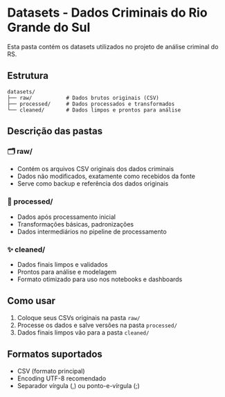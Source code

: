 # Datasets - Dados Criminais do Rio Grande do Sul

Esta pasta contém os datasets utilizados no projeto de análise criminal do RS.

## Estrutura

```
datasets/
├── raw/           # Dados brutos originais (CSV)
├── processed/     # Dados processados e transformados  
└── cleaned/       # Dados limpos e prontos para análise
```

## Descrição das pastas

### 🗂️ raw/
- Contém os arquivos CSV originais dos dados criminais
- Dados não modificados, exatamente como recebidos da fonte
- Serve como backup e referência dos dados originais

### 🔄 processed/
- Dados após processamento inicial
- Transformações básicas, padronizações
- Dados intermediários no pipeline de processamento

### ✨ cleaned/
- Dados finais limpos e validados
- Prontos para análise e modelagem
- Formato otimizado para uso nos notebooks e dashboards

## Como usar

1. Coloque seus CSVs originais na pasta `raw/`
2. Processe os dados e salve versões na pasta `processed/`
3. Dados finais limpos vão para a pasta `cleaned/`

## Formatos suportados

- CSV (formato principal)
- Encoding UTF-8 recomendado
- Separador vírgula (,) ou ponto-e-vírgula (;)
